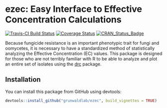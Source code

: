 # ezec: Easy Interface to Effective Concentration Calculations

[![Travis-CI Build Status](https://travis-ci.org/grunwaldlab/ezec.svg?branch=master)](https://travis-ci.org/grunwaldlab/ezec)
[![Coverage Status](https://coveralls.io/repos/grunwaldlab/ezec/badge.svg?branch=master&service=github)](https://coveralls.io/github/grunwaldlab/ezec?branch=master)
[![CRAN_Status_Badge](http://www.r-pkg.org/badges/version/ezec)](http://cran.r-project.org/package=ezec)

Because fungicide resistance is an important phenotypic trait for fungi and
oomycetes, it is necessary to have a standardized method of statistically
analyzing the Effective Concentration (EC) values. This package is designed for
those who are not terribly familiar with R to be able to analyze and plot an
entire set of isolates using the [drc](http://cran.r-project.org/package=ezec) 
package.

## Installation

You can install this package from GitHub using devtools:

```r
devtools::install_github("grunwaldlab/ezec", build_vignettes = TRUE)
```
